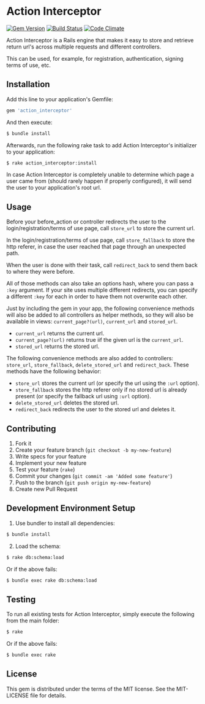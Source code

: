 # Action Interceptor

[![Gem Version](https://badge.fury.io/rb/action_interceptor.svg)](http://badge.fury.io/rb/action_interceptor)
[![Build Status](https://travis-ci.org/openstax/action_interceptor.svg?branch=master)](https://travis-ci.org/openstax/action_interceptor)
[![Code Climate](https://codeclimate.com/github/openstax/action_interceptor.png)](https://codeclimate.com/github/openstax/action_interceptor)

Action Interceptor is a Rails engine that makes it easy to store and
retrieve return url's across multiple requests and different controllers.

This can be used, for example, for registration, authentication,
signing terms of use, etc.

## Installation

Add this line to your application's Gemfile:

```rb
gem 'action_interceptor'
```

And then execute:

```sh
$ bundle install
```

Afterwards, run the following rake task to add
Action Interceptor's initializer to your application:

```sh
$ rake action_interceptor:install
```

In case Action Interceptor is completely unable to determine which page a user
came from (should rarely happen if properly configured), it will send the user
to your application's root url.

## Usage

Before your before_action or controller redirects the user to the
login/registration/terms of use page, call `store_url`
to store the current url.

In the login/registration/terms of use page, call `store_fallback`
to store the http referer, in case the user reached that page
through an unexpected path.

When the user is done with their task, call `redirect_back`
to send them back to where they were before.

All of those methods can also take an options hash,
where you can pass a `:key` argument.
If your site uses multiple different redirects, you can specify
a different `:key` for each in order to have them not overwrite each other.

Just by including the gem in your app, the following convenience methods
will also be added to all controllers as helper methods, so they will also
be available in views: `current_page?(url)`, `current_url` and `stored_url`.

  - `current_url` returns the current url.
  - `current_page?(url)` returns true iif the given url is the `current_url`.
  - `stored_url` returns the stored url.

The following convenience methods are also added to controllers:
`store_url`, `store_fallback`, `delete_stored_url` and `redirect_back`.
These methods have the following behavior:

  - `store_url` stores the current url
    (or specify the url using the `:url` option).
  - `store_fallback` stores the http referer only if no stored url
    is already present (or specify the fallback url using `:url` option).
  - `delete_stored_url` deletes the stored url.
  - `redirect_back` redirects the user to the stored url and deletes it.

## Contributing

1. Fork it
2. Create your feature branch (`git checkout -b my-new-feature`)
3. Write specs for your feature
4. Implement your new feature
5. Test your feature (`rake`)
6. Commit your changes (`git commit -am 'Added some feature'`)
7. Push to the branch (`git push origin my-new-feature`)
8. Create new Pull Request

## Development Environment Setup

1. Use bundler to install all dependencies:

  ```sh
  $ bundle install
  ```

2. Load the schema:

  ```sh
  $ rake db:schema:load
  ```

  Or if the above fails:

  ```sh
  $ bundle exec rake db:schema:load
  ```

## Testing

To run all existing tests for Action Interceptor,
simply execute the following from the main folder:

```sh
$ rake
```

Or if the above fails:

```sh
$ bundle exec rake
```

## License

This gem is distributed under the terms of the MIT license.
See the MIT-LICENSE file for details.
